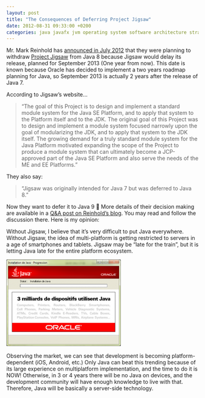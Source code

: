 ```yaml
---
layout: post
title: "The Consequences of Deferring Project Jigsaw"
date: 2012-08-31 09:33:00 +0200
categories: java javafx jvm operating system software architecture strategy
---
```


Mr. Mark Reinhold has [announced in July 2012](http://mreinhold.org/blog/late-for-the-train) that they were planning to withdraw [Project Jigsaw](http://openjdk.java.net/projects/jigsaw/) from Java 8 because Jigsaw would delay its release, planned for September 2013 (One year from now). This date is known because Oracle has decided to implement a two years roadmap planning for Java, so September 2013 is actually 2 years after the release of Java 7.

According to Jigsaw’s website…

> “The goal of this Project is to design and implement a standard module system for the Java SE Platform, and to apply that system to the Platform itself and to the JDK. The original goal of this Project was to design and implement a module system focused narrowly upon the goal of modularizing the JDK, and to apply that system to the JDK itself. The growing demand for a truly standard module system for the Java Platform motivated expanding the scope of the Project to produce a module system that can ultimately become a JCP-approved part of the Java SE Platform and also serve the needs of the ME and EE Platforms.”

They also say:

> “Jigsaw was originally intended for Java 7 but was deferred to Java 8.”

Now they want to defer it to Java 9 🙁 More details of their decision making are available in a [Q&amp;A post on Reinhold’s blog](http://mreinhold.org/blog/late-for-the-train-qa). You may read and follow the discussion there. Here is my opinion:

Without Jigsaw, I believe that it’s very difficult to put Java everywhere. Without Jigsaw, the idea of multi-platform is getting restricted to servers in a age of smartphones and tablets. Jigsaw may be “late for the train”, but it is letting Java late for the entire platform ecosystem.

![java-everywhere-300x227.png](/images/posts/java-everywhere-300x227.png)

Observing the market, we can see that development is becoming platform-dependent (iOS, Android, etc.) Only Java can beat this trending because of its large experience on multiplatform implementation, and the time to do it is NOW! Otherwise, in 3 or 4 years there will be no Java on devices, and the development community will have enough knowledge to live with that. Therefore, Java will be basically a server-side technology.
